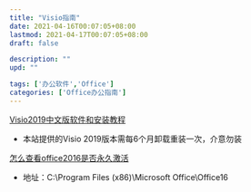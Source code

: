 ```yaml
---
title: "Visio指南"
date: 2021-04-16T00:07:05+08:00
lastmod: 2021-04-17T00:07:05+08:00
draft: false

description: ""
upd: ""

tags: ['办公软件','Office']
categories: ['Office办公指南']
---
```


[Visio2019中文版软件和安装教程](https://mp.weixin.qq.com/s/R-5ZL6Ap5Hcmmc8Zfxoc0A)

- 本站提供的Visio 2019版本需每6个月卸载重装一次，介意勿装

[怎么查看office2016是否永久激活](http://www.xitongcheng.com/jiaocheng/dnrj_article_44928.html)

- 地址：C:\Program Files (x86)\Microsoft Office\Office16